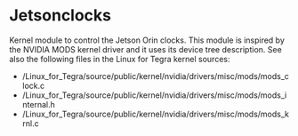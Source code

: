 # Jetsonclocks
Kernel module to control the Jetson Orin clocks. This module is inspired by the NVIDIA MODS kernel driver and it uses its device tree description. See also the following files in the Linux for Tegra kernel sources:

 - /Linux_for_Tegra/source/public/kernel/nvidia/drivers/misc/mods/mods_clock.c
 - /Linux_for_Tegra/source/public/kernel/nvidia/drivers/misc/mods/mods_internal.h
 - /Linux_for_Tegra/source/public/kernel/nvidia/drivers/misc/mods/mods_krnl.c
